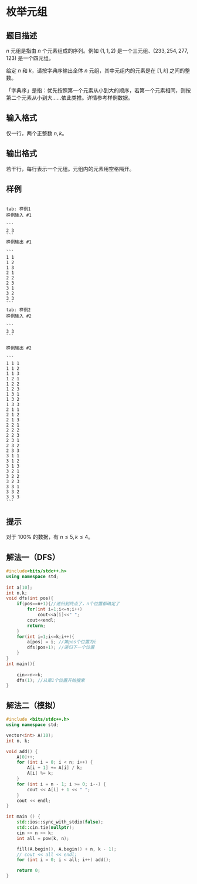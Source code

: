 # 枚举元组

## 题目描述

$n$ 元组是指由 $n$ 个元素组成的序列。例如 $(1,1,2)$ 是一个三元组、$(233,254,277,123)$ 是一个四元组。

给定 $n$ 和 $k$，请按字典序输出全体 $n$ 元组，其中元组内的元素是在 $[1, k]$ 之间的整数。

「字典序」是指：优先按照第一个元素从小到大的顺序，若第一个元素相同，则按第二个元素从小到大……依此类推。详情参考样例数据。

## 输入格式

仅一行，两个正整数 $n, k$。

## 输出格式

若干行，每行表示一个元组。元组内的元素用空格隔开。

## 样例
````tabs

tab: 样例1
样例输入 #1

```
2 3
```
样例输出 #1

```
1 1
1 2
1 3
2 1
2 2
2 3
3 1
3 2
3 3
```
tab: 样例2
样例输入 #2

```
3 3
```

样例输出 #2

```
1 1 1
1 1 2
1 1 3
1 2 1
1 2 2
1 2 3
1 3 1
1 3 2
1 3 3
2 1 1
2 1 2
2 1 3
2 2 1
2 2 2
2 2 3
2 3 1
2 3 2
2 3 3
3 1 1
3 1 2
3 1 3
3 2 1
3 2 2
3 2 3
3 3 1
3 3 2
3 3 3
```
````

## 提示

对于 $100\%$ 的数据，有 $n\leq 5, k\leq 4$。

## 解法一（DFS）

```cpp
#include<bits/stdc++.h>
using namespace std;
 
int a[10]; 
int n,k;
void dfs(int pos){
    if(pos==n+1){//递归到终点了，n个位置都确定了
        for(int i=1;i<=n;i++)
            cout<<a[i]<<" "; 
        cout<<endl;
        return;
    }
    for(int i=1;i<=k;i++){
        a[pos] = i; //第pos个位置为i
        dfs(pos+1); //递归下一个位置
    }
}
int main(){
     
    cin>>n>>k;
    dfs(1); //从第1个位置开始搜索
}
```

## 解法二（模拟）

```cpp
#include <bits/stdc++.h>
using namespace std;

vector<int> A(10);
int n, k;

void add() {
    A[0]++;
    for (int i = 0; i < n; i++) {
        A[i + 1] += A[i] / k;
        A[i] %= k;
    }
    for (int i = n - 1; i >= 0; i--) {
        cout << A[i] + 1 << " ";
    }
    cout << endl;
}

int main () {
    std::ios::sync_with_stdio(false);
    std::cin.tie(nullptr);
    cin >> n >> k;
    int all = pow(k, n);

    fill(A.begin(), A.begin() + n, k - 1);
    // cout << all << endl;
    for (int i = 0; i < all; i++) add();

    return 0;
}
```